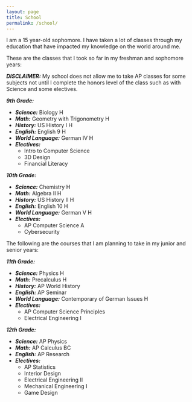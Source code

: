 ```yaml
---
layout: page
title: School
permalink: /school/
---
```


I am a 15 year-old sophomore. I have taken a lot of classes through my education that have impacted my knowledge on the world around me.

These are the classes that I took so far in my freshman and sophomore years:

**_DISCLAIMER:_** My school does not allow me to take AP classes for some subjects not until I complete the honors level of the class such as with Science and some electives.

**_9th Grade:_**
- **_Science:_** Biology H
- **_Math:_** Geometry with Trigonometry H
- **_History:_** US History I H
- **_English:_** English 9 H
- **_World Language:_** German IV H
- **_Electives:_**
    - Intro to Computer Science
    - 3D Design
    - Financial Literacy

**_10th Grade:_**
- **_Science:_** Chemistry H
- **_Math:_** Algebra II H
- **_History:_** US History II H
- **_English:_** English 10 H
- **_World Language:_** German V H
- **_Electives:_**
    - AP Computer Science A
    - Cybersecurity


The following are the courses that I am planning to take in my junior and senior years:

**_11th Grade:_**
- **_Science:_** Physics H 
- **_Math:_** Precalculus H
- **_History:_** AP World History
- **_English:_** AP Seminar
- **_World Language:_** Contemporary of German Issues H
- **_Electives:_**
    - AP Computer Science Principles
    - Electrical Engineering I

**_12th Grade:_**
- **_Science:_** AP Physics
- **_Math:_** AP Calculus BC
- **_English:_** AP Research
- **_Electives:_**
    - AP Statistics
    - Interior Design
    - Electrical Engineering II
    - Mechanical Engineering I
    - Game Design
